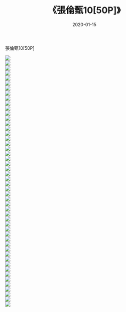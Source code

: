 ﻿---
layout: post
title:  《張倫甄10[50P]》
date:   2020-01-15
img: http://pic.660000.xyz/1:down/唯美/2020/張倫甄10[50P]/000.jpg
categories: [美女, 清纯, 唯美]
---

張倫甄10[50P]

  ![](http://pic.660000.xyz/1:down/唯美/2020/張倫甄10[50P]/001.jpg) <br> ![](http://pic.660000.xyz/1:down/唯美/2020/張倫甄10[50P]/002.jpg) <br> ![](http://pic.660000.xyz/1:down/唯美/2020/張倫甄10[50P]/003.jpg) <br> ![](http://pic.660000.xyz/1:down/唯美/2020/張倫甄10[50P]/004.jpg) <br> ![](http://pic.660000.xyz/1:down/唯美/2020/張倫甄10[50P]/005.jpg) <br> ![](http://pic.660000.xyz/1:down/唯美/2020/張倫甄10[50P]/006.jpg) <br> ![](http://pic.660000.xyz/1:down/唯美/2020/張倫甄10[50P]/007.jpg) <br> ![](http://pic.660000.xyz/1:down/唯美/2020/張倫甄10[50P]/008.jpg) <br> ![](http://pic.660000.xyz/1:down/唯美/2020/張倫甄10[50P]/009.jpg) <br> ![](http://pic.660000.xyz/1:down/唯美/2020/張倫甄10[50P]/010.jpg) <br> ![](http://pic.660000.xyz/1:down/唯美/2020/張倫甄10[50P]/011.jpg) <br> ![](http://pic.660000.xyz/1:down/唯美/2020/張倫甄10[50P]/012.jpg) <br> ![](http://pic.660000.xyz/1:down/唯美/2020/張倫甄10[50P]/013.jpg) <br> ![](http://pic.660000.xyz/1:down/唯美/2020/張倫甄10[50P]/014.jpg) <br> ![](http://pic.660000.xyz/1:down/唯美/2020/張倫甄10[50P]/015.jpg) <br> ![](http://pic.660000.xyz/1:down/唯美/2020/張倫甄10[50P]/016.jpg) <br> ![](http://pic.660000.xyz/1:down/唯美/2020/張倫甄10[50P]/017.jpg) <br> ![](http://pic.660000.xyz/1:down/唯美/2020/張倫甄10[50P]/018.jpg) <br> ![](http://pic.660000.xyz/1:down/唯美/2020/張倫甄10[50P]/019.jpg) <br> ![](http://pic.660000.xyz/1:down/唯美/2020/張倫甄10[50P]/020.jpg) <br> ![](http://pic.660000.xyz/1:down/唯美/2020/張倫甄10[50P]/021.jpg) <br> ![](http://pic.660000.xyz/1:down/唯美/2020/張倫甄10[50P]/022.jpg) <br> ![](http://pic.660000.xyz/1:down/唯美/2020/張倫甄10[50P]/023.jpg) <br> ![](http://pic.660000.xyz/1:down/唯美/2020/張倫甄10[50P]/024.jpg) <br> ![](http://pic.660000.xyz/1:down/唯美/2020/張倫甄10[50P]/025.jpg) <br> ![](http://pic.660000.xyz/1:down/唯美/2020/張倫甄10[50P]/026.jpg) <br> ![](http://pic.660000.xyz/1:down/唯美/2020/張倫甄10[50P]/027.jpg) <br> ![](http://pic.660000.xyz/1:down/唯美/2020/張倫甄10[50P]/028.jpg) <br> ![](http://pic.660000.xyz/1:down/唯美/2020/張倫甄10[50P]/029.jpg) <br> ![](http://pic.660000.xyz/1:down/唯美/2020/張倫甄10[50P]/030.jpg) <br> ![](http://pic.660000.xyz/1:down/唯美/2020/張倫甄10[50P]/031.jpg) <br> ![](http://pic.660000.xyz/1:down/唯美/2020/張倫甄10[50P]/032.jpg) <br> ![](http://pic.660000.xyz/1:down/唯美/2020/張倫甄10[50P]/033.jpg) <br> ![](http://pic.660000.xyz/1:down/唯美/2020/張倫甄10[50P]/034.jpg) <br> ![](http://pic.660000.xyz/1:down/唯美/2020/張倫甄10[50P]/035.jpg) <br> ![](http://pic.660000.xyz/1:down/唯美/2020/張倫甄10[50P]/036.jpg) <br> ![](http://pic.660000.xyz/1:down/唯美/2020/張倫甄10[50P]/037.jpg) <br> ![](http://pic.660000.xyz/1:down/唯美/2020/張倫甄10[50P]/038.jpg) <br> ![](http://pic.660000.xyz/1:down/唯美/2020/張倫甄10[50P]/039.jpg) <br> ![](http://pic.660000.xyz/1:down/唯美/2020/張倫甄10[50P]/040.jpg) <br> ![](http://pic.660000.xyz/1:down/唯美/2020/張倫甄10[50P]/041.jpg) <br> ![](http://pic.660000.xyz/1:down/唯美/2020/張倫甄10[50P]/042.jpg) <br> ![](http://pic.660000.xyz/1:down/唯美/2020/張倫甄10[50P]/043.jpg) <br> ![](http://pic.660000.xyz/1:down/唯美/2020/張倫甄10[50P]/044.jpg) <br> ![](http://pic.660000.xyz/1:down/唯美/2020/張倫甄10[50P]/045.jpg) <br> ![](http://pic.660000.xyz/1:down/唯美/2020/張倫甄10[50P]/046.jpg) <br> ![](http://pic.660000.xyz/1:down/唯美/2020/張倫甄10[50P]/047.jpg) <br> ![](http://pic.660000.xyz/1:down/唯美/2020/張倫甄10[50P]/048.jpg) <br> ![](http://pic.660000.xyz/1:down/唯美/2020/張倫甄10[50P]/049.jpg) <br> ![](http://pic.660000.xyz/1:down/唯美/2020/張倫甄10[50P]/050.jpg) <br>